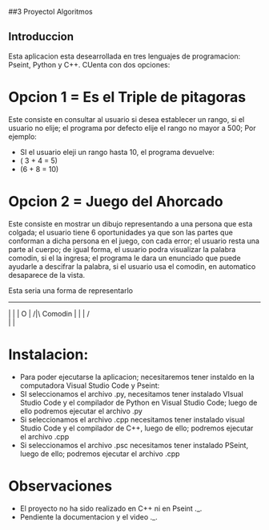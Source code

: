 ##3 ProyectoI Algoritmos
## Introduccion
Esta aplicacion esta desearrollada en tres lenguajes de programacion: Pseint, Python y C++. CUenta con dos opciones:
# Opcion 1 = Es el Triple de pitagoras
  Este consiste en consultar al usuario si desea establecer un rango, si el usuario no elije; el programa por defecto elije el rango no mayor a 500; Por ejemplo:
  * SI el usuario eleji un rango hasta 10, el programa devuelve:
  * ( 3 + 4 = 5)
  * (6 + 8 = 10)
# Opcion 2 = Juego del Ahorcado
  Este consiste en mostrar un dibujo representando a una persona que esta colgada; el usuario tiene 6 oportunidades ya que son las partes que conforman a dicha persona en el juego, con cada error; el usuario resta una parte al cuerpo; de igual forma, el usuario podra visualizar la palabra comodin, si el la ingresa; el programa le dara un enunciado que puede ayudarle a descifrar la palabra, si el usuario usa el comodin, en automatico desaparece de la vista.
  
  Esta seria una forma de representarlo 
  
  --------------------------
  |            |
  |            O
  |           /|\  Comodin
  |            |
  |           / \
  |
  |
# Instalacion:
  * Para poder ejecutarse la aplicacion; necesitaremos tener instaldo en la computadora Visual Studio Code y Pseint:
  * SI seleccionamos el archivo .py, necesitamos tener instalado VIsual Studio Code y el compilador de Python en Visual Studio Code; luego de ello podremos ejecutar el archivo .py
  * Si seleccionamos el archivo .cpp necesitamos tener instalado visual Studio Code y el compilador de C++, luego de ello; podremos ejecutar el archivo .cpp
  * Si seleccionamos el archivo .psc necesitamos tener instalado PSeint, luego de ello; podremos ejecutar el archivo .cpp

# Observaciones
  * El proyecto no ha sido realizado en C++ ni en Pseint ._.
  * Pendiente la documentacion y el video ._.
